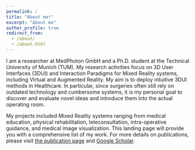 ```yaml
---
permalink: /
title: "About me!"
excerpt: "About me"
author_profile: true
redirect_from: 
  - /about/
  - /about.html
---
```


I am a researcher at MedPhoton GmbH and a Ph.D. student at the Technical University of Munich (TUM). My research activities focus on 3D User Interfaces (3DUI) and Interaction Paradigms for Mixed Reality systems, including Virtual and Augmented Reality. My aim is to deploy intuitive 3DUI methods in Healthcare. In particular, since surgeries often still rely on outdated technology and cumbersome systems, it is my personal goal to discover and evaluate novel ideas and introduce them into the actual operating room.

My projects included Mixed Reality systems ranging from medical education, physical rehabilitation, teleconsultation, intra-operative guidance, and medical image visualization. This landing page will provide you with a comprehensive list of my work. For more details on publications, please visit [the publication page](https://kyuq.github.io/publications) and [Google Scholar](https://scholar.google.com/citations?user=DXhMcasAAAAJ&hl=en).